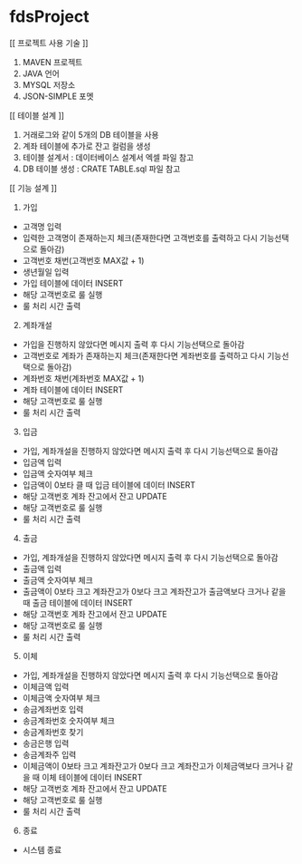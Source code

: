 # fdsProject
[[ 프로젝트 사용 기술 ]]
1. MAVEN 프로젝트
2. JAVA 언어
3. MYSQL 저장소
4. JSON-SIMPLE 포멧


[[ 테이블 설계 ]]
1. 거래로그와 같이 5개의 DB 테이블을 사용
2. 계좌 테이블에 추가로 잔고 컬럼을 생성
3. 테이블 설계서 : 데이터베이스 설계서 엑셀 파일 참고
4. DB 테이블 생성 : CRATE TABLE.sql 파일 참고


[[ 기능 설계 ]]
1. 가입
  - 고객명 입력
  - 입력한 고객명이 존재하는지 체크(존재한다면 고객번호를 출력하고 다시 기능선택으로 돌아감)
  - 고객번호 채번(고객번호 MAX값 + 1)
  - 생년월일 입력
  - 가입 테이블에 데이터 INSERT
  - 해당 고객번호로 룰 실행
  - 룰 처리 시간 출력

2. 계좌개설
  - 가입을 진행하지 않았다면 메시지 출력 후 다시 기능선택으로 돌아감
  - 고객번호로 계좌가 존재하는지 체크(존재한다면 계좌번호를 출력하고 다시 기능선택으로 돌아감)
  - 계좌번호 채번(계좌번호 MAX값 + 1)
  - 계좌 테이블에 데이터 INSERT
  - 해당 고객번호로 룰 실행
  - 룰 처리 시간 출력

3. 입금
  - 가입, 계좌개설을 진행하지 않았다면 메시지 출력 후 다시 기능선택으로 돌아감
  - 입금액 입력
  - 입금액 숫자여부 체크
  - 입금액이 0보타 클 때 입금 테이블에 데이터 INSERT
  - 해당 고객번호 계좌 잔고에서 잔고 UPDATE
  - 해당 고객번호로 룰 실행
  - 룰 처리 시간 출력

4. 출금
  - 가입, 계좌개설을 진행하지 않았다면 메시지 출력 후 다시 기능선택으로 돌아감
  - 출금액 입력
  - 출금액 숫자여부 체크
  - 출금액이 0보타 크고 계좌잔고가 0보다 크고 계좌잔고가 출금액보다 크거나 같을 때 출금 테이블에 데이터 INSERT
  - 해당 고객번호 계좌 잔고에서 잔고 UPDATE
  - 해당 고객번호로 룰 실행
  - 룰 처리 시간 출력

5. 이체
  - 가입, 계좌개설을 진행하지 않았다면 메시지 출력 후 다시 기능선택으로 돌아감
  - 이체금액 입력
  - 이체금액 숫자여부 체크
  - 송금계좌번호 입력
  - 송금계좌번호 숫자여부 체크
  - 송금계좌번호 찾기
  - 송금은행 입력
  - 송금계좌주 입력
  - 이체금액이 0보타 크고 계좌잔고가 0보다 크고 계좌잔고가 이체금액보다 크거나 같을 때 이체 테이블에 데이터 INSERT
  - 해당 고객번호 계좌 잔고에서 잔고 UPDATE
  - 해당 고객번호로 룰 실행
  - 룰 처리 시간 출력

6. 종료
  - 시스템 종료